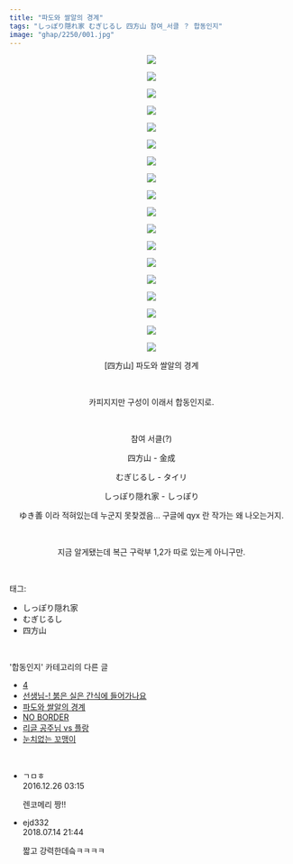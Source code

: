 ```yaml
---
title: "파도와 쌀알의 경계"
tags: "しっぽり隠れ家 むぎじるし 四方山 참여_서클 ？ 합동인지"
image: "ghap/2250/001.jpg"
---
```

<div class="article">
<p style="text-align: center; clear: none; float: none;"><img src="{{ site.nasurl }}/ghap/2250/001.jpg"/></p>
<p style="text-align: center; clear: none; float: none;"><img src="{{ site.nasurl }}/ghap/2250/002.jpg"/></p>
<p style="text-align: center; clear: none; float: none;"><img src="{{ site.nasurl }}/ghap/2250/003.jpg"/></p>
<p style="text-align: center; clear: none; float: none;"><img src="{{ site.nasurl }}/ghap/2250/004.jpg"/></p>
<p style="text-align: center; clear: none; float: none;"><img src="{{ site.nasurl }}/ghap/2250/005.jpg"/></p>
<p style="text-align: center; clear: none; float: none;"><img src="{{ site.nasurl }}/ghap/2250/006.jpg"/></p>
<p style="text-align: center; clear: none; float: none;"><img src="{{ site.nasurl }}/ghap/2250/007.jpg"/></p>
<p style="text-align: center; clear: none; float: none;"><img src="{{ site.nasurl }}/ghap/2250/008.jpg"/></p>
<p style="text-align: center; clear: none; float: none;"><img src="{{ site.nasurl }}/ghap/2250/009.jpg"/></p>
<p style="text-align: center; clear: none; float: none;"><img src="{{ site.nasurl }}/ghap/2250/010.jpg"/></p>
<p style="text-align: center; clear: none; float: none;"><img src="{{ site.nasurl }}/ghap/2250/011.jpg"/></p>
<p style="text-align: center; clear: none; float: none;"><img src="{{ site.nasurl }}/ghap/2250/012.jpg"/></p>
<p style="text-align: center; clear: none; float: none;"><img src="{{ site.nasurl }}/ghap/2250/013.jpg"/></p>
<p style="text-align: center; clear: none; float: none;"><img src="{{ site.nasurl }}/ghap/2250/014.jpg"/></p>
<p style="text-align: center; clear: none; float: none;"><img src="{{ site.nasurl }}/ghap/2250/015.jpg"/></p>
<p style="text-align: center; clear: none; float: none;"><img src="{{ site.nasurl }}/ghap/2250/016.jpg"/></p>
<p style="text-align: center; clear: none; float: none;"><img src="{{ site.nasurl }}/ghap/2250/017.jpg"/></p>
<p style="text-align: center; clear: none; float: none;"><img src="{{ site.nasurl }}/ghap/2250/018.jpg"/></p>
<p style="text-align: center; clear: none; float: none;">[四方山] 파도와 쌀알의 경계</p>
<p style="text-align: center; clear: none; float: none;"><br/></p>
<p style="text-align: center; clear: none; float: none;">카피지지만 구성이 이래서 합동인지로.</p>
<p style="text-align: center; clear: none; float: none;"><br/></p>
<p style="text-align: center; clear: none; float: none;">참여 서클(?)</p>
<p style="text-align: center; clear: none; float: none;">四方山 - 金成</p>
<p style="text-align: center; clear: none; float: none;">むぎじるし - タイリ</p>
<p style="text-align: center; clear: none; float: none;">しっぽり隠れ家 - しっぽり</p>
<p style="text-align: center; clear: none; float: none;">ゆき善 이라 적혀있는데 누군지 못찾겠음... 구글에 qyx 란 작가는 왜 나오는거지.</p>
<p style="text-align: center; clear: none; float: none;"><br/></p>
<p style="text-align: center; clear: none; float: none;">지금 알게됐는데 복근 구락부 1,2가 따로 있는게 아니구만.</p>
</div><br/>
<div class="tagTrail">
<p>태그: </p>
<ul>
<li>しっぽり隠れ家</li>
<li>むぎじるし</li>
<li>四方山</li>
</ul>
</div><br/>
<div class="another">
<p>'합동인지' 카테고리의 다른 글</p>
<ul>
<li><a href="/2016-09-22-ghap_2290">4</a></li>
<li><a href="/2016-09-22-ghap_2272">선생님-! 붉은 실은 간식에 들어가나요</a></li>
<li><a href="/2016-09-20-ghap_2250">파도와 쌀알의 경계</a></li>
<li><a href="/2016-09-20-ghap_2245">NO BORDER</a></li>
<li><a href="/2016-09-19-ghap_2227">리글 공주님 vs 플랑</a></li>
<li><a href="/2016-09-18-ghap_2210">눈치없는 꼬맹이</a></li>
</ul>
</div><br/>
<div class="cb_module cb_fluid">
<div class="cb_wrt cb_profile">
<div class="comment">
<ul>
<li class="cb_thumb_off" id="comment14877082">
<div class="cb_comment_area">
<div class="cb_info_area">
<div class="cb_section">
<span class="cb_nick_name">ㄱㅁㅎ</span>
</div>
<div class="cb_section">
<span class="cb_date">2016.12.26 03:15 </span>
</div>
</div>
<div class="cb_dsc_comment">
<p class="cb_dsc">
											렌코메리 짱!!
										</p>
</div>
</div></li>
<li class="cb_thumb_off" id="comment15286712">
<div class="cb_comment_area">
<div class="cb_info_area">
<div class="cb_section">
<span class="cb_nick_name">ejd332</span>
</div>
<div class="cb_section">
<span class="cb_date">2018.07.14 21:44 </span>
</div>
</div>
<div class="cb_dsc_comment">
<p class="cb_dsc">
											짧고 강력한데슼ㅋㅋㅋㅋ
										</p>
</div>
</div></li>
</ul>
</div>
</div><!-- commentList close -->
</div><br/>
